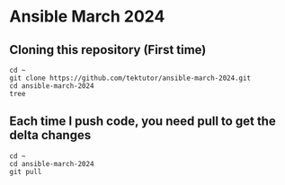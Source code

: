 # Ansible March 2024

## Cloning this repository (First time)
```
cd ~
git clone https://github.com/tektutor/ansible-march-2024.git
cd ansible-march-2024
tree
```

## Each time I push code, you need pull to get the delta changes
```
cd ~
cd ansible-march-2024
git pull
```
